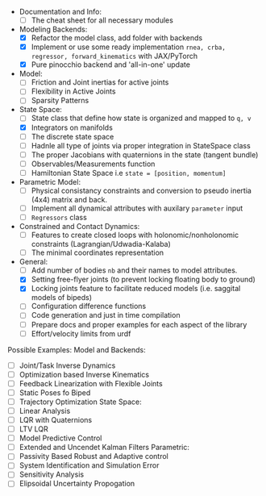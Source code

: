 - Documentation and Info:
  - [ ] The cheat sheet for all necessary modules
- Modeling Backends:
  - [x] Refactor the model class, add folder with backends
  - [x] Implement or use some ready implementation `rnea, crba, regressor, forward_kinematics` with JAX/PyTorch 
  - [x] Pure pinocchio backend and 'all-in-one' update  
- Model:
  - [ ] Friction and Joint inertias for active joints
  - [ ] Flexibility in Active Joints
  - [ ] Sparsity Patterns 
- State Space:
  - [ ] State class that define how state is organized and mapped to `q, v`
  - [x] Integrators on manifolds
  - [ ] The discrete state space 
  - [ ] Hadnle all type of joints via proper integration in StateSpace class 
  - [ ] The proper Jacobians with quaternions in the state (tangent bundle)
  - [ ] Observables/Measurements function 
  - [ ] Hamiltonian State Space i.e `state = [position, momentum]`
- Parametric Model: 
  - [ ] Physical consistancy constraints and conversion to pseudo inertia (4x4) matrix and back.
  - [ ] Implement all dynamical attributes with auxilary `parameter` input
  - [ ] `Regressors` class
- Constrained and Contact Dynamics:
  - [ ] Features to create closed loops with holonomic/nonholonomic constraints (Lagrangian/Udwadia-Kalaba)
  - [ ] The minimal coordinates representation
- General:
  - [ ] Add number of bodies `nb` and their names to model attributes.  
  - [x] Setting free-flyer joints (to prevent locking floating body to ground)
  - [x] Locking joints feature to facilitate reduced models (i.e. saggital models of bipeds)
  - [ ] Configuration difference functions
  - [ ] Code generation and just in time compilation
  - [ ] Prepare docs and proper examples for each aspect of the library
  - [ ] Effort/velocity limits from urdf

Possible Examples:
Model and Backends:
  - [ ] Joint/Task Inverse Dynamics
  - [ ] Optimization based Inverse Kinematics
  - [ ] Feedback Linearization with Flexible Joints 
  - [ ] Static Poses fo Biped  
  - [ ] Trajectory Optimization
State Space: 
  - [ ] Linear Analysis 
  - [ ] LQR with Quaternions
  - [ ] LTV LQR
  - [ ] Model Predictive Control  
  - [ ] Extended and Uncendet Kalman Filters
Parametric:
- [ ] Passivity Based Robust and Adaptive control
- [ ] System Identification and Simulation Error 
- [ ] Sensitivity Analysis 
- [ ] Elipsoidal Uncertainty Propogation 
